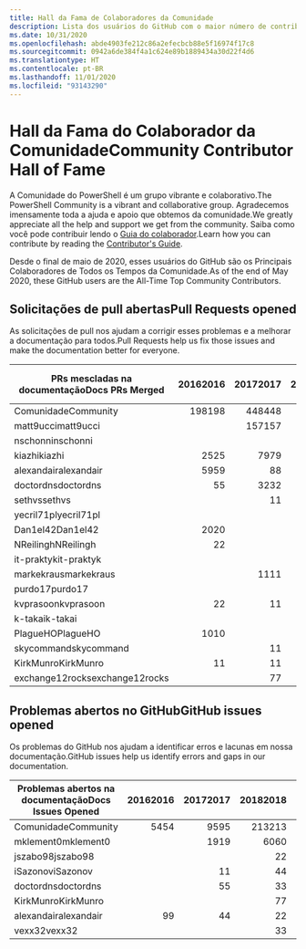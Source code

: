 ```yaml
---
title: Hall da Fama de Colaboradores da Comunidade
description: Lista dos usuários do GitHub com o maior número de contribuições para o projeto PowerShell-Doc.
ms.date: 10/31/2020
ms.openlocfilehash: abde4903fe212c86a2efecbcb88e5f16974f17c8
ms.sourcegitcommit: 0942a6de384f4a1c624e89b1889434a30d22f4d6
ms.translationtype: HT
ms.contentlocale: pt-BR
ms.lasthandoff: 11/01/2020
ms.locfileid: "93143290"
---
```

# <a name="community-contributor-hall-of-fame"></a><span data-ttu-id="2bd82-103">Hall da Fama do Colaborador da Comunidade</span><span class="sxs-lookup"><span data-stu-id="2bd82-103">Community Contributor Hall of Fame</span></span>

<span data-ttu-id="2bd82-104">A Comunidade do PowerShell é um grupo vibrante e colaborativo.</span><span class="sxs-lookup"><span data-stu-id="2bd82-104">The PowerShell Community is a vibrant and collaborative group.</span></span> <span data-ttu-id="2bd82-105">Agradecemos imensamente toda a ajuda e apoio que obtemos da comunidade.</span><span class="sxs-lookup"><span data-stu-id="2bd82-105">We greatly appreciate all the help and support we get from the community.</span></span> <span data-ttu-id="2bd82-106">Saiba como você pode contribuir lendo o [Guia do colaborador][contrib].</span><span class="sxs-lookup"><span data-stu-id="2bd82-106">Learn how you can contribute by reading the [Contributor's Guide][contrib].</span></span>

<span data-ttu-id="2bd82-107">Desde o final de maio de 2020, esses usuários do GitHub são os Principais Colaboradores de Todos os Tempos da Comunidade.</span><span class="sxs-lookup"><span data-stu-id="2bd82-107">As of the end of May 2020, these GitHub users are the All-Time Top Community Contributors.</span></span>

## <a name="pull-requests-opened"></a><span data-ttu-id="2bd82-108">Solicitações de pull abertas</span><span class="sxs-lookup"><span data-stu-id="2bd82-108">Pull Requests opened</span></span>

<span data-ttu-id="2bd82-109">As solicitações de pull nos ajudam a corrigir esses problemas e a melhorar a documentação para todos.</span><span class="sxs-lookup"><span data-stu-id="2bd82-109">Pull Requests help us fix those issues and make the documentation better for everyone.</span></span>

| <span data-ttu-id="2bd82-110">PRs mescladas na documentação</span><span class="sxs-lookup"><span data-stu-id="2bd82-110">Docs PRs Merged</span></span> | <span data-ttu-id="2bd82-111">2016</span><span class="sxs-lookup"><span data-stu-id="2bd82-111">2016</span></span> | <span data-ttu-id="2bd82-112">2017</span><span class="sxs-lookup"><span data-stu-id="2bd82-112">2017</span></span> | <span data-ttu-id="2bd82-113">2018</span><span class="sxs-lookup"><span data-stu-id="2bd82-113">2018</span></span> | <span data-ttu-id="2bd82-114">2019</span><span class="sxs-lookup"><span data-stu-id="2bd82-114">2019</span></span> | <span data-ttu-id="2bd82-115">2020</span><span class="sxs-lookup"><span data-stu-id="2bd82-115">2020</span></span> | <span data-ttu-id="2bd82-116">Grande Total</span><span class="sxs-lookup"><span data-stu-id="2bd82-116">Grand Total</span></span> |
| --------------- | ---: | ---: | ---: | ---: | ---: | ----------: |
| <span data-ttu-id="2bd82-117">Comunidade</span><span class="sxs-lookup"><span data-stu-id="2bd82-117">Community</span></span>       | <span data-ttu-id="2bd82-118">198</span><span class="sxs-lookup"><span data-stu-id="2bd82-118">198</span></span>  | <span data-ttu-id="2bd82-119">448</span><span class="sxs-lookup"><span data-stu-id="2bd82-119">448</span></span>  | <span data-ttu-id="2bd82-120">468</span><span class="sxs-lookup"><span data-stu-id="2bd82-120">468</span></span>  | <span data-ttu-id="2bd82-121">322</span><span class="sxs-lookup"><span data-stu-id="2bd82-121">322</span></span>  | <span data-ttu-id="2bd82-122">143</span><span class="sxs-lookup"><span data-stu-id="2bd82-122">143</span></span>  | <span data-ttu-id="2bd82-123">1582</span><span class="sxs-lookup"><span data-stu-id="2bd82-123">1582</span></span>        |
| <span data-ttu-id="2bd82-124">matt9ucci</span><span class="sxs-lookup"><span data-stu-id="2bd82-124">matt9ucci</span></span>       |      | <span data-ttu-id="2bd82-125">157</span><span class="sxs-lookup"><span data-stu-id="2bd82-125">157</span></span>  | <span data-ttu-id="2bd82-126">80</span><span class="sxs-lookup"><span data-stu-id="2bd82-126">80</span></span>   | <span data-ttu-id="2bd82-127">30</span><span class="sxs-lookup"><span data-stu-id="2bd82-127">30</span></span>   |      | <span data-ttu-id="2bd82-128">267</span><span class="sxs-lookup"><span data-stu-id="2bd82-128">267</span></span>         |
| <span data-ttu-id="2bd82-129">nschonni</span><span class="sxs-lookup"><span data-stu-id="2bd82-129">nschonni</span></span>        |      |      | <span data-ttu-id="2bd82-130">14</span><span class="sxs-lookup"><span data-stu-id="2bd82-130">14</span></span>   | <span data-ttu-id="2bd82-131">138</span><span class="sxs-lookup"><span data-stu-id="2bd82-131">138</span></span>  | <span data-ttu-id="2bd82-132">10</span><span class="sxs-lookup"><span data-stu-id="2bd82-132">10</span></span>   | <span data-ttu-id="2bd82-133">162</span><span class="sxs-lookup"><span data-stu-id="2bd82-133">162</span></span>         |
| <span data-ttu-id="2bd82-134">kiazhi</span><span class="sxs-lookup"><span data-stu-id="2bd82-134">kiazhi</span></span>          | <span data-ttu-id="2bd82-135">25</span><span class="sxs-lookup"><span data-stu-id="2bd82-135">25</span></span>   | <span data-ttu-id="2bd82-136">79</span><span class="sxs-lookup"><span data-stu-id="2bd82-136">79</span></span>   | <span data-ttu-id="2bd82-137">12</span><span class="sxs-lookup"><span data-stu-id="2bd82-137">12</span></span>   |      |      | <span data-ttu-id="2bd82-138">116</span><span class="sxs-lookup"><span data-stu-id="2bd82-138">116</span></span>         |
| <span data-ttu-id="2bd82-139">alexandair</span><span class="sxs-lookup"><span data-stu-id="2bd82-139">alexandair</span></span>      | <span data-ttu-id="2bd82-140">59</span><span class="sxs-lookup"><span data-stu-id="2bd82-140">59</span></span>   | <span data-ttu-id="2bd82-141">8</span><span class="sxs-lookup"><span data-stu-id="2bd82-141">8</span></span>    | <span data-ttu-id="2bd82-142">26</span><span class="sxs-lookup"><span data-stu-id="2bd82-142">26</span></span>   | <span data-ttu-id="2bd82-143">2</span><span class="sxs-lookup"><span data-stu-id="2bd82-143">2</span></span>    | <span data-ttu-id="2bd82-144">1</span><span class="sxs-lookup"><span data-stu-id="2bd82-144">1</span></span>    | <span data-ttu-id="2bd82-145">96</span><span class="sxs-lookup"><span data-stu-id="2bd82-145">96</span></span>          |
| <span data-ttu-id="2bd82-146">doctordns</span><span class="sxs-lookup"><span data-stu-id="2bd82-146">doctordns</span></span>       | <span data-ttu-id="2bd82-147">5</span><span class="sxs-lookup"><span data-stu-id="2bd82-147">5</span></span>    | <span data-ttu-id="2bd82-148">32</span><span class="sxs-lookup"><span data-stu-id="2bd82-148">32</span></span>   | <span data-ttu-id="2bd82-149">20</span><span class="sxs-lookup"><span data-stu-id="2bd82-149">20</span></span>   | <span data-ttu-id="2bd82-150">7</span><span class="sxs-lookup"><span data-stu-id="2bd82-150">7</span></span>    | <span data-ttu-id="2bd82-151">6</span><span class="sxs-lookup"><span data-stu-id="2bd82-151">6</span></span>    | <span data-ttu-id="2bd82-152">70</span><span class="sxs-lookup"><span data-stu-id="2bd82-152">70</span></span>          |
| <span data-ttu-id="2bd82-153">sethvs</span><span class="sxs-lookup"><span data-stu-id="2bd82-153">sethvs</span></span>          |      | <span data-ttu-id="2bd82-154">1</span><span class="sxs-lookup"><span data-stu-id="2bd82-154">1</span></span>    | <span data-ttu-id="2bd82-155">44</span><span class="sxs-lookup"><span data-stu-id="2bd82-155">44</span></span>   |      | <span data-ttu-id="2bd82-156">20</span><span class="sxs-lookup"><span data-stu-id="2bd82-156">20</span></span>   | <span data-ttu-id="2bd82-157">65</span><span class="sxs-lookup"><span data-stu-id="2bd82-157">65</span></span>          |
| <span data-ttu-id="2bd82-158">yecril71pl</span><span class="sxs-lookup"><span data-stu-id="2bd82-158">yecril71pl</span></span>      |      |      |      |      | <span data-ttu-id="2bd82-159">21</span><span class="sxs-lookup"><span data-stu-id="2bd82-159">21</span></span>   | <span data-ttu-id="2bd82-160">21</span><span class="sxs-lookup"><span data-stu-id="2bd82-160">21</span></span>          |
| <span data-ttu-id="2bd82-161">Dan1el42</span><span class="sxs-lookup"><span data-stu-id="2bd82-161">Dan1el42</span></span>        | <span data-ttu-id="2bd82-162">20</span><span class="sxs-lookup"><span data-stu-id="2bd82-162">20</span></span>   |      |      |      |      | <span data-ttu-id="2bd82-163">20</span><span class="sxs-lookup"><span data-stu-id="2bd82-163">20</span></span>          |
| <span data-ttu-id="2bd82-164">NReilingh</span><span class="sxs-lookup"><span data-stu-id="2bd82-164">NReilingh</span></span>       | <span data-ttu-id="2bd82-165">2</span><span class="sxs-lookup"><span data-stu-id="2bd82-165">2</span></span>    |      | <span data-ttu-id="2bd82-166">13</span><span class="sxs-lookup"><span data-stu-id="2bd82-166">13</span></span>   | <span data-ttu-id="2bd82-167">3</span><span class="sxs-lookup"><span data-stu-id="2bd82-167">3</span></span>    |      | <span data-ttu-id="2bd82-168">18</span><span class="sxs-lookup"><span data-stu-id="2bd82-168">18</span></span>          |
| <span data-ttu-id="2bd82-169">it-praktyk</span><span class="sxs-lookup"><span data-stu-id="2bd82-169">it-praktyk</span></span>      |      |      | <span data-ttu-id="2bd82-170">16</span><span class="sxs-lookup"><span data-stu-id="2bd82-170">16</span></span>   | <span data-ttu-id="2bd82-171">1</span><span class="sxs-lookup"><span data-stu-id="2bd82-171">1</span></span>    |      | <span data-ttu-id="2bd82-172">17</span><span class="sxs-lookup"><span data-stu-id="2bd82-172">17</span></span>          |
| <span data-ttu-id="2bd82-173">markekraus</span><span class="sxs-lookup"><span data-stu-id="2bd82-173">markekraus</span></span>      |      | <span data-ttu-id="2bd82-174">11</span><span class="sxs-lookup"><span data-stu-id="2bd82-174">11</span></span>   | <span data-ttu-id="2bd82-175">5</span><span class="sxs-lookup"><span data-stu-id="2bd82-175">5</span></span>    |      |      | <span data-ttu-id="2bd82-176">16</span><span class="sxs-lookup"><span data-stu-id="2bd82-176">16</span></span>          |
| <span data-ttu-id="2bd82-177">purdo17</span><span class="sxs-lookup"><span data-stu-id="2bd82-177">purdo17</span></span>         |      |      | <span data-ttu-id="2bd82-178">13</span><span class="sxs-lookup"><span data-stu-id="2bd82-178">13</span></span>   |      |      | <span data-ttu-id="2bd82-179">13</span><span class="sxs-lookup"><span data-stu-id="2bd82-179">13</span></span>          |
| <span data-ttu-id="2bd82-180">kvprasoon</span><span class="sxs-lookup"><span data-stu-id="2bd82-180">kvprasoon</span></span>       | <span data-ttu-id="2bd82-181">2</span><span class="sxs-lookup"><span data-stu-id="2bd82-181">2</span></span>    | <span data-ttu-id="2bd82-182">1</span><span class="sxs-lookup"><span data-stu-id="2bd82-182">1</span></span>    | <span data-ttu-id="2bd82-183">7</span><span class="sxs-lookup"><span data-stu-id="2bd82-183">7</span></span>    | <span data-ttu-id="2bd82-184">2</span><span class="sxs-lookup"><span data-stu-id="2bd82-184">2</span></span>    | <span data-ttu-id="2bd82-185">1</span><span class="sxs-lookup"><span data-stu-id="2bd82-185">1</span></span>    | <span data-ttu-id="2bd82-186">13</span><span class="sxs-lookup"><span data-stu-id="2bd82-186">13</span></span>          |
| <span data-ttu-id="2bd82-187">k-takai</span><span class="sxs-lookup"><span data-stu-id="2bd82-187">k-takai</span></span>         |      |      | <span data-ttu-id="2bd82-188">5</span><span class="sxs-lookup"><span data-stu-id="2bd82-188">5</span></span>    | <span data-ttu-id="2bd82-189">1</span><span class="sxs-lookup"><span data-stu-id="2bd82-189">1</span></span>    | <span data-ttu-id="2bd82-190">7</span><span class="sxs-lookup"><span data-stu-id="2bd82-190">7</span></span>    | <span data-ttu-id="2bd82-191">13</span><span class="sxs-lookup"><span data-stu-id="2bd82-191">13</span></span>          |
| <span data-ttu-id="2bd82-192">PlagueHO</span><span class="sxs-lookup"><span data-stu-id="2bd82-192">PlagueHO</span></span>        | <span data-ttu-id="2bd82-193">10</span><span class="sxs-lookup"><span data-stu-id="2bd82-193">10</span></span>   |      |      | <span data-ttu-id="2bd82-194">1</span><span class="sxs-lookup"><span data-stu-id="2bd82-194">1</span></span>    |      | <span data-ttu-id="2bd82-195">11</span><span class="sxs-lookup"><span data-stu-id="2bd82-195">11</span></span>          |
| <span data-ttu-id="2bd82-196">skycommand</span><span class="sxs-lookup"><span data-stu-id="2bd82-196">skycommand</span></span>      |      | <span data-ttu-id="2bd82-197">1</span><span class="sxs-lookup"><span data-stu-id="2bd82-197">1</span></span>    | <span data-ttu-id="2bd82-198">3</span><span class="sxs-lookup"><span data-stu-id="2bd82-198">3</span></span>    | <span data-ttu-id="2bd82-199">3</span><span class="sxs-lookup"><span data-stu-id="2bd82-199">3</span></span>    | <span data-ttu-id="2bd82-200">4</span><span class="sxs-lookup"><span data-stu-id="2bd82-200">4</span></span>    | <span data-ttu-id="2bd82-201">11</span><span class="sxs-lookup"><span data-stu-id="2bd82-201">11</span></span>          |
| <span data-ttu-id="2bd82-202">KirkMunro</span><span class="sxs-lookup"><span data-stu-id="2bd82-202">KirkMunro</span></span>       | <span data-ttu-id="2bd82-203">1</span><span class="sxs-lookup"><span data-stu-id="2bd82-203">1</span></span>    | <span data-ttu-id="2bd82-204">1</span><span class="sxs-lookup"><span data-stu-id="2bd82-204">1</span></span>    | <span data-ttu-id="2bd82-205">2</span><span class="sxs-lookup"><span data-stu-id="2bd82-205">2</span></span>    | <span data-ttu-id="2bd82-206">6</span><span class="sxs-lookup"><span data-stu-id="2bd82-206">6</span></span>    |      | <span data-ttu-id="2bd82-207">10</span><span class="sxs-lookup"><span data-stu-id="2bd82-207">10</span></span>          |
| <span data-ttu-id="2bd82-208">exchange12rocks</span><span class="sxs-lookup"><span data-stu-id="2bd82-208">exchange12rocks</span></span> |      | <span data-ttu-id="2bd82-209">7</span><span class="sxs-lookup"><span data-stu-id="2bd82-209">7</span></span>    | <span data-ttu-id="2bd82-210">3</span><span class="sxs-lookup"><span data-stu-id="2bd82-210">3</span></span>    |      |      | <span data-ttu-id="2bd82-211">10</span><span class="sxs-lookup"><span data-stu-id="2bd82-211">10</span></span>          |

## <a name="github-issues-opened"></a><span data-ttu-id="2bd82-212">Problemas abertos no GitHub</span><span class="sxs-lookup"><span data-stu-id="2bd82-212">GitHub issues opened</span></span>

<span data-ttu-id="2bd82-213">Os problemas do GitHub nos ajudam a identificar erros e lacunas em nossa documentação.</span><span class="sxs-lookup"><span data-stu-id="2bd82-213">GitHub issues help us identify errors and gaps in our documentation.</span></span>

| <span data-ttu-id="2bd82-214">Problemas abertos na documentação</span><span class="sxs-lookup"><span data-stu-id="2bd82-214">Docs Issues Opened</span></span> | <span data-ttu-id="2bd82-215">2016</span><span class="sxs-lookup"><span data-stu-id="2bd82-215">2016</span></span> | <span data-ttu-id="2bd82-216">2017</span><span class="sxs-lookup"><span data-stu-id="2bd82-216">2017</span></span> | <span data-ttu-id="2bd82-217">2018</span><span class="sxs-lookup"><span data-stu-id="2bd82-217">2018</span></span> | <span data-ttu-id="2bd82-218">2019</span><span class="sxs-lookup"><span data-stu-id="2bd82-218">2019</span></span> | <span data-ttu-id="2bd82-219">2020</span><span class="sxs-lookup"><span data-stu-id="2bd82-219">2020</span></span> | <span data-ttu-id="2bd82-220">Grande Total</span><span class="sxs-lookup"><span data-stu-id="2bd82-220">Grand Total</span></span> |
| ------------------ | ---: | ---: | ---: | ---: | ---: | ----------: |
| <span data-ttu-id="2bd82-221">Comunidade</span><span class="sxs-lookup"><span data-stu-id="2bd82-221">Community</span></span>          |   <span data-ttu-id="2bd82-222">54</span><span class="sxs-lookup"><span data-stu-id="2bd82-222">54</span></span> |   <span data-ttu-id="2bd82-223">95</span><span class="sxs-lookup"><span data-stu-id="2bd82-223">95</span></span> |  <span data-ttu-id="2bd82-224">213</span><span class="sxs-lookup"><span data-stu-id="2bd82-224">213</span></span> |  <span data-ttu-id="2bd82-225">575</span><span class="sxs-lookup"><span data-stu-id="2bd82-225">575</span></span> |  <span data-ttu-id="2bd82-226">496</span><span class="sxs-lookup"><span data-stu-id="2bd82-226">496</span></span> |        <span data-ttu-id="2bd82-227">1436</span><span class="sxs-lookup"><span data-stu-id="2bd82-227">1436</span></span> |
| <span data-ttu-id="2bd82-228">mklement0</span><span class="sxs-lookup"><span data-stu-id="2bd82-228">mklement0</span></span>          |      |   <span data-ttu-id="2bd82-229">19</span><span class="sxs-lookup"><span data-stu-id="2bd82-229">19</span></span> |   <span data-ttu-id="2bd82-230">60</span><span class="sxs-lookup"><span data-stu-id="2bd82-230">60</span></span> |   <span data-ttu-id="2bd82-231">56</span><span class="sxs-lookup"><span data-stu-id="2bd82-231">56</span></span> |   <span data-ttu-id="2bd82-232">59</span><span class="sxs-lookup"><span data-stu-id="2bd82-232">59</span></span> |         <span data-ttu-id="2bd82-233">194</span><span class="sxs-lookup"><span data-stu-id="2bd82-233">194</span></span> |
| <span data-ttu-id="2bd82-234">jszabo98</span><span class="sxs-lookup"><span data-stu-id="2bd82-234">jszabo98</span></span>           |      |      |    <span data-ttu-id="2bd82-235">2</span><span class="sxs-lookup"><span data-stu-id="2bd82-235">2</span></span> |   <span data-ttu-id="2bd82-236">15</span><span class="sxs-lookup"><span data-stu-id="2bd82-236">15</span></span> |    <span data-ttu-id="2bd82-237">6</span><span class="sxs-lookup"><span data-stu-id="2bd82-237">6</span></span> |          <span data-ttu-id="2bd82-238">23</span><span class="sxs-lookup"><span data-stu-id="2bd82-238">23</span></span> |
| <span data-ttu-id="2bd82-239">iSazonov</span><span class="sxs-lookup"><span data-stu-id="2bd82-239">iSazonov</span></span>           |      |    <span data-ttu-id="2bd82-240">1</span><span class="sxs-lookup"><span data-stu-id="2bd82-240">1</span></span> |    <span data-ttu-id="2bd82-241">4</span><span class="sxs-lookup"><span data-stu-id="2bd82-241">4</span></span> |   <span data-ttu-id="2bd82-242">10</span><span class="sxs-lookup"><span data-stu-id="2bd82-242">10</span></span> |    <span data-ttu-id="2bd82-243">7</span><span class="sxs-lookup"><span data-stu-id="2bd82-243">7</span></span> |          <span data-ttu-id="2bd82-244">22</span><span class="sxs-lookup"><span data-stu-id="2bd82-244">22</span></span> |
| <span data-ttu-id="2bd82-245">doctordns</span><span class="sxs-lookup"><span data-stu-id="2bd82-245">doctordns</span></span>          |      |    <span data-ttu-id="2bd82-246">5</span><span class="sxs-lookup"><span data-stu-id="2bd82-246">5</span></span> |    <span data-ttu-id="2bd82-247">3</span><span class="sxs-lookup"><span data-stu-id="2bd82-247">3</span></span> |    <span data-ttu-id="2bd82-248">5</span><span class="sxs-lookup"><span data-stu-id="2bd82-248">5</span></span> |    <span data-ttu-id="2bd82-249">4</span><span class="sxs-lookup"><span data-stu-id="2bd82-249">4</span></span> |          <span data-ttu-id="2bd82-250">17</span><span class="sxs-lookup"><span data-stu-id="2bd82-250">17</span></span> |
| <span data-ttu-id="2bd82-251">KirkMunro</span><span class="sxs-lookup"><span data-stu-id="2bd82-251">KirkMunro</span></span>          |      |      |    <span data-ttu-id="2bd82-252">7</span><span class="sxs-lookup"><span data-stu-id="2bd82-252">7</span></span> |    <span data-ttu-id="2bd82-253">7</span><span class="sxs-lookup"><span data-stu-id="2bd82-253">7</span></span> |    <span data-ttu-id="2bd82-254">1</span><span class="sxs-lookup"><span data-stu-id="2bd82-254">1</span></span> |          <span data-ttu-id="2bd82-255">15</span><span class="sxs-lookup"><span data-stu-id="2bd82-255">15</span></span> |
| <span data-ttu-id="2bd82-256">alexandair</span><span class="sxs-lookup"><span data-stu-id="2bd82-256">alexandair</span></span>         |    <span data-ttu-id="2bd82-257">9</span><span class="sxs-lookup"><span data-stu-id="2bd82-257">9</span></span> |    <span data-ttu-id="2bd82-258">4</span><span class="sxs-lookup"><span data-stu-id="2bd82-258">4</span></span> |    <span data-ttu-id="2bd82-259">2</span><span class="sxs-lookup"><span data-stu-id="2bd82-259">2</span></span> |      |      |          <span data-ttu-id="2bd82-260">15</span><span class="sxs-lookup"><span data-stu-id="2bd82-260">15</span></span> |
| <span data-ttu-id="2bd82-261">vexx32</span><span class="sxs-lookup"><span data-stu-id="2bd82-261">vexx32</span></span>             |      |      |    <span data-ttu-id="2bd82-262">3</span><span class="sxs-lookup"><span data-stu-id="2bd82-262">3</span></span> |   <span data-ttu-id="2bd82-263">11</span><span class="sxs-lookup"><span data-stu-id="2bd82-263">11</span></span> |      |          <span data-ttu-id="2bd82-264">14</span><span class="sxs-lookup"><span data-stu-id="2bd82-264">14</span></span> |

<!-- Link references -->
[contrib]: contributing/overview.md
